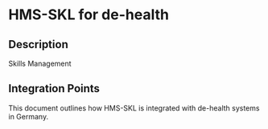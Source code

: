 # HMS-SKL for de-health

## Description

Skills Management

## Integration Points

This document outlines how HMS-SKL is integrated with de-health systems in Germany.

